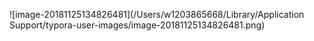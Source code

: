 ![image-20181125134826481](/Users/w1203865668/Library/Application Support/typora-user-images/image-20181125134826481.png)
